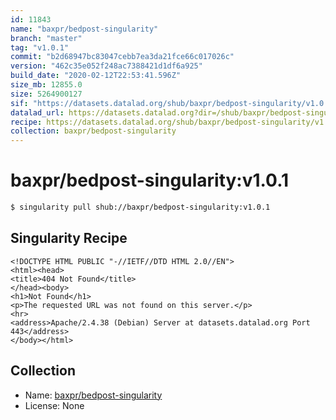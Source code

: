 ```yaml
---
id: 11843
name: "baxpr/bedpost-singularity"
branch: "master"
tag: "v1.0.1"
commit: "b2d68947bc83047cebb7ea3da21fce66c017026c"
version: "462c35e052f248ac7388421d1df6a925"
build_date: "2020-02-12T22:53:41.596Z"
size_mb: 12855.0
size: 5264900127
sif: "https://datasets.datalad.org/shub/baxpr/bedpost-singularity/v1.0.1/2020-02-12-b2d68947-462c35e0/462c35e052f248ac7388421d1df6a925.sif"
datalad_url: https://datasets.datalad.org?dir=/shub/baxpr/bedpost-singularity/v1.0.1/2020-02-12-b2d68947-462c35e0/
recipe: https://datasets.datalad.org/shub/baxpr/bedpost-singularity/v1.0.1/2020-02-12-b2d68947-462c35e0/Singularity
collection: baxpr/bedpost-singularity
---
```


# baxpr/bedpost-singularity:v1.0.1

```bash
$ singularity pull shub://baxpr/bedpost-singularity:v1.0.1
```

## Singularity Recipe

```singularity
<!DOCTYPE HTML PUBLIC "-//IETF//DTD HTML 2.0//EN">
<html><head>
<title>404 Not Found</title>
</head><body>
<h1>Not Found</h1>
<p>The requested URL was not found on this server.</p>
<hr>
<address>Apache/2.4.38 (Debian) Server at datasets.datalad.org Port 443</address>
</body></html>
```

## Collection

 - Name: [baxpr/bedpost-singularity](https://github.com/baxpr/bedpost-singularity)
 - License: None

